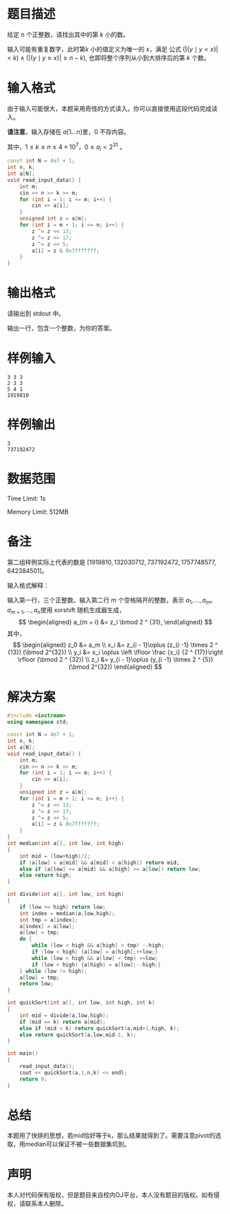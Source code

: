# 题目描述
给定 $n$ 个正整数，请找出其中的第 $k$ 小的数。

输入可能有重复数字，此时第$k$ 小的值定义为唯一的 $x$，满足 公式
$(| \lbrace y \mid y < x \rbrace | < k) \land (|\lbrace y \mid y \geq x\rbrace | \geq n - k)$,
也即将整个序列从小到大排序后的第 $k$ 个数。

# 输入格式
由于输入可能很大，本题采用奇怪的方式读入。你可以直接使用这段代码完成读入。

**请注意**，输入存储在 $a[1\dots n]$里，$0$ 不存内容。

其中，$1 \leq k \leq n \leq 4\times 10 ^ 7， 0 \leq a_i < 2^{31}$ 。

```cpp
const int N = 4e7 + 1;
int n, k;
int a[N];
void read_input_data() {
    int m;
    cin >> n >> k >> m;
    for (int i = 1; i <= m; i++) {
        cin >> a[i];
    }
    unsigned int z = a[m];
    for (int i = m + 1; i <= n; i++) {
        z ^= z << 13;
        z ^= z >> 17;
        z ^= z << 5;
        a[i] = z & 0x7fffffff;
    }
}
```
# 输出格式
请输出到 stdout 中。

输出一行，包含一个整数，为你的答案。

# 样例输入
```
3 3 3
2 3 3
5 4 1
1919810
```
# 样例输出
```
3
737192472
```
# 数据范围
Time Limit: 1s

Memory Limit: 512MB

# 备注
第二组样例实际上代表的数是 $[1919810, 132030712, 737192472, 1757748577, 642384501]$。

输入格式解释：

输入第一行，三个正整数。输入第二行 $m$ 个空格隔开的整数，表示 $a_1, \dots , a_m$。
$a_{m+1},\dots, a_n$使用 xorshift 随机生成器生成，
$$
\begin{aligned} 
a_{m + i} &= z_i \bmod 2 ^ {31}, 
\end{aligned}
$$
其中，
$$
\begin{aligned}
z_0 &= a_m \\
x_i &= z_{i - 1}\oplus (z_{i -1} \times 2 ^ {13}) (\bmod 2^{32}) \\
y_i &= x_i \oplus \left \lfloor \frac {x_i} {2 ^ {17}}\right \rfloor (\bmod 2 ^ {32}) \\
z_i &= y_{i - 1}\oplus (y_{i -1} \times 2 ^ {5}) (\bmod 2^{32}) 
\end{aligned}
$$

# 解决方案
```cpp
#include <iostream>
using namespace std;

const int N = 4e7 + 1;
int n, k;
int a[N];
void read_input_data() {
    int m;
    cin >> n >> k >> m;
    for (int i = 1; i <= m; i++) {
        cin >> a[i];
    }
    unsigned int z = a[m];
    for (int i = m + 1; i <= n; i++) {
        z ^= z << 13;
        z ^= z >> 17;
        z ^= z << 5;
        a[i] = z & 0x7fffffff;
    }
}
int median(int a[], int low, int high) 
{
    int mid = (low+high)/2;
    if (a[low] < a[mid] && a[mid] < a[high]) return mid;
    else if (a[low] >= a[mid] && a[high] >= a[low]) return low;
    else return high;
}

int divide(int a[], int low, int high)
{
    if (low >= high) return low;
    int index = median(a,low,high);
    int tmp = a[index];
    a[index] = a[low];
    a[low] = tmp;
    do {
        while (low < high && a[high] > tmp) --high;
        if (low < high) {a[low] = a[high];++low;}
        while (low < high && a[low] < tmp) ++low;
        if (low < high) {a[high] = a[low];--high;}
    } while (low != high);
    a[low] = tmp;
    return low;
}

int quickSort(int a[], int low, int high, int k) 
{
    int mid = divide(a,low,high);
    if (mid == k) return a[mid];
    else if (mid < k) return quickSort(a,mid+1,high, k);
    else return quickSort(a,low,mid-1, k);
}

int main()
{
    read_input_data();
    cout << quickSort(a,1,n,k) << endl;
    return 0;
}
```
# 总结
本题用了快排的思想，若mid恰好等于k，那么结果就得到了。需要注意pivot的选取，用median可以保证不被一些数据集坑到。
# 声明
本人对代码保有版权，但是题目来自校内OJ平台，本人没有题目的版权。如有侵权，请联系本人删除。
